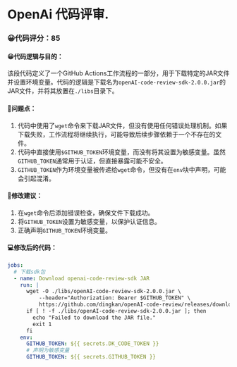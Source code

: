 # OpenAi 代码评审.
### 😀代码评分：85
#### 😀代码逻辑与目的：
该段代码定义了一个GitHub Actions工作流程的一部分，用于下载特定的JAR文件并设置环境变量。代码的逻辑是下载名为`openAI-code-review-sdk-2.0.0.jar`的JAR文件，并将其放置在`./libs`目录下。

#### 🤔问题点：
1. 代码中使用了`wget`命令来下载JAR文件，但没有使用任何错误处理机制。如果下载失败，工作流程将继续执行，可能导致后续步骤依赖于一个不存在的文件。
2. 代码中直接使用`$GITHUB_TOKEN`环境变量，而没有将其设置为敏感变量。虽然`GITHUB_TOKEN`通常用于认证，但直接暴露可能不安全。
3. `GITHUB_TOKEN`作为环境变量被传递给`wget`命令，但没有在`env`块中声明，可能会引起混淆。

#### 🎯修改建议：
1. 在`wget`命令后添加错误检查，确保文件下载成功。
2. 将`GITHUB_TOKEN`设置为敏感变量，以保护认证信息。
3. 正确声明`GITHUB_TOKEN`环境变量。

#### 💻修改后的代码：
```yaml
jobs:
  # 下载sdk包
  - name: Download openai-code-review-sdk JAR
    run: |
      wget -O ./libs/openAI-code-review-sdk-2.0.0.jar \
          --header="Authorization: Bearer $GITHUB_TOKEN" \
          https://github.com/dingkan/openAI-code-review/releases/download/v2.0.0/openAI-code-review-sdk-2.0.0.jar
      if [ ! -f ./libs/openAI-code-review-sdk-2.0.0.jar ]; then
        echo "Failed to download the JAR file."
        exit 1
      fi
    env:
      GITHUB_TOKEN: ${{ secrets.DK_CODE_TOKEN }}
      # 声明为敏感变量
      GITHUB_TOKEN: ${{ secrets.GITHUB_TOKEN }}
```